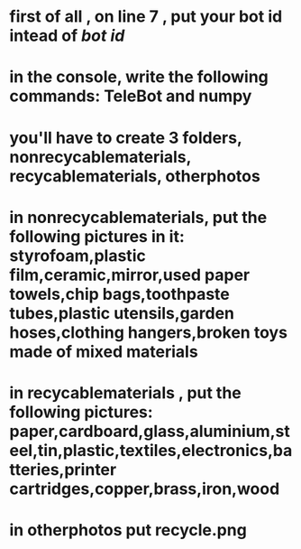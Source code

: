 # first of all , on line 7 , put your bot id intead of *bot id*
# in the console, write the following commands: TeleBot and numpy
# you'll have to create 3 folders, nonrecycablematerials, recycablematerials, otherphotos
# in nonrecycablematerials, put the following pictures in it: styrofoam,plastic film,ceramic,mirror,used paper towels,chip bags,toothpaste tubes,plastic utensils,garden hoses,clothing hangers,broken toys made of mixed materials
# in recycablematerials , put the following pictures: paper,cardboard,glass,aluminium,steel,tin,plastic,textiles,electronics,batteries,printer cartridges,copper,brass,iron,wood
# in otherphotos put recycle.png
